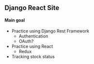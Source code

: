 ## Django React Site

#### Main goal

* Practice using Django Rest Framework
    * Authentication
    * OAuth?
* Practice using React
    * Redux
* Tracking stock status
